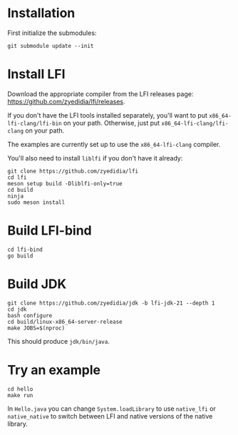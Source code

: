 # Installation

First initialize the submodules:

```
git submodule update --init
```

# Install LFI

Download the appropriate compiler from the LFI releases page: https://github.com/zyedidia/lfi/releases.

If you don't have the LFI tools installed separately, you'll want to put `x86_64-lfi-clang/lfi-bin` on your path. Otherwise, just put `x86_64-lfi-clang/lfi-clang` on your path.

The examples are currently set up to use the `x86_64-lfi-clang` compiler.

You'll also need to install `liblfi` if you don't have it already:

```
git clone https://github.com/zyedidia/lfi
cd lfi
meson setup build -Dliblfi-only=true
cd build
ninja
sudo meson install
```

# Build LFI-bind

```
cd lfi-bind
go build
```

# Build JDK

```
git clone https://github.com/zyedidia/jdk -b lfi-jdk-21 --depth 1
cd jdk
bash configure
cd build/linux-x86_64-server-release
make JOBS=$(nproc)
```

This should produce `jdk/bin/java`.

# Try an example

```
cd hello
make run
```

In `Hello.java` you can change `System.loadLibrary` to use `native_lfi` or `native_native` to switch between LFI and native versions of the native library.
